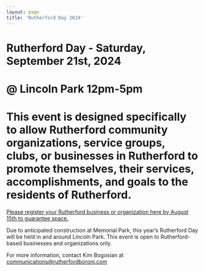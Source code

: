 ```yaml
---
layout: page
title: 'Rutherford Day 2024'
---
```


# Rutherford Day - Saturday, September 21st, 2024

# @ Lincoln Park 12pm-5pm

# This event is designed specifically to allow Rutherford community organizations, service groups, clubs, or businesses in Rutherford to promote themselves, their services, accomplishments, and goals to the residents of Rutherford.

[Please register your Rutherford business or organization here by August 15th to guarantee space.](https://docs.google.com/forms/d/e/1FAIpQLSc-GC9qd6FP3Zxgzg4NLKMTlQu15m3qjHvaq-B3RU_KM74Osg/viewform)

Due to anticipated construction at Memorial Park, this year’s Rutherford Day will be held in and around Lincoln Park. This event is open to Rutherford-based businesses and organizations only.

For more information, contact Kim Bogosian at communications@rutherfordboronj.com
